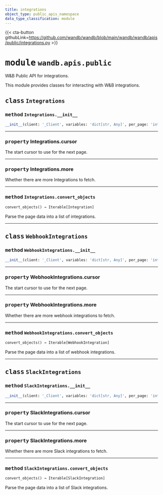 ```yaml
---
title: integrations
object_type: public_apis_namespace
data_type_classification: module
---
```


{{< cta-button githubLink=https://github.com/wandb/wandb/blob/main/wandb/wandb/apis/public/integrations.py >}}




# <kbd>module</kbd> `wandb.apis.public`
W&B Public API for integrations. 

This module provides classes for interacting with W&B integrations. 

## <kbd>class</kbd> `Integrations`




### <kbd>method</kbd> `Integrations.__init__`

```python
__init__(client: '_Client', variables: 'dict[str, Any]', per_page: 'int' = 50)
```






---

### <kbd>property</kbd> Integrations.cursor

The start cursor to use for the next page. 

---

### <kbd>property</kbd> Integrations.more

Whether there are more Integrations to fetch. 



---

### <kbd>method</kbd> `Integrations.convert_objects`

```python
convert_objects() → Iterable[Integration]
```

Parse the page data into a list of integrations. 


---

## <kbd>class</kbd> `WebhookIntegrations`




### <kbd>method</kbd> `WebhookIntegrations.__init__`

```python
__init__(client: '_Client', variables: 'dict[str, Any]', per_page: 'int' = 50)
```






---

### <kbd>property</kbd> WebhookIntegrations.cursor

The start cursor to use for the next page. 

---

### <kbd>property</kbd> WebhookIntegrations.more

Whether there are more webhook integrations to fetch. 



---

### <kbd>method</kbd> `WebhookIntegrations.convert_objects`

```python
convert_objects() → Iterable[WebhookIntegration]
```

Parse the page data into a list of webhook integrations. 


---

## <kbd>class</kbd> `SlackIntegrations`




### <kbd>method</kbd> `SlackIntegrations.__init__`

```python
__init__(client: '_Client', variables: 'dict[str, Any]', per_page: 'int' = 50)
```






---

### <kbd>property</kbd> SlackIntegrations.cursor

The start cursor to use for the next page. 

---

### <kbd>property</kbd> SlackIntegrations.more

Whether there are more Slack integrations to fetch. 



---

### <kbd>method</kbd> `SlackIntegrations.convert_objects`

```python
convert_objects() → Iterable[SlackIntegration]
```

Parse the page data into a list of Slack integrations. 


